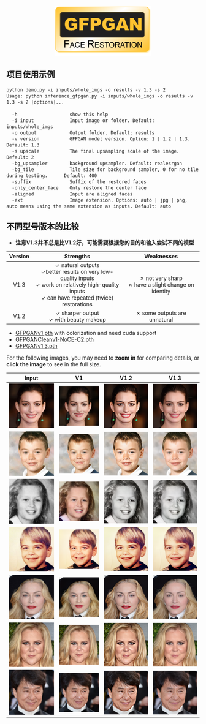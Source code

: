 <p align="center">
  <img src="./assets/gfpgan_logo.png" height=130>
</p>

## 项目使用示例

```shell
python demo.py -i inputs/whole_imgs -o results -v 1.3 -s 2
Usage: python inference_gfpgan.py -i inputs/whole_imgs -o results -v 1.3 -s 2 [options]...

  -h                   show this help
  -i input             Input image or folder. Default: inputs/whole_imgs
  -o output            Output folder. Default: results
  -v version           GFPGAN model version. Option: 1 | 1.2 | 1.3. Default: 1.3
  -s upscale           The final upsampling scale of the image. Default: 2
  -bg_upsampler        background upsampler. Default: realesrgan
  -bg_tile             Tile size for background sampler, 0 for no tile during testing. 		Default: 400
  -suffix              Suffix of the restored faces
  -only_center_face    Only restore the center face
  -aligned             Input are aligned faces
  -ext                 Image extension. Options: auto | jpg | png, auto means using the same extension as inputs. Default: auto
```



## 不同型号版本的比较

- **注意V1.3并不总是比V1.2好，可能需要根据您的目的和输入尝试不同的模型**

| Version |                          Strengths                           |                        Weaknesses                        |
| :-----: | :----------------------------------------------------------: | :------------------------------------------------------: |
|  V1.3   | ✓ natural outputs<br> ✓better results on very low-quality inputs <br> ✓ work on relatively high-quality inputs <br>✓ can have repeated (twice) restorations | ✗ not very sharp <br> ✗ have a slight change on identity |
|  V1.2   |          ✓ sharper output <br> ✓ with beauty makeup          |               ✗ some outputs are unnatural               |

- [GFPGANv1.pth](https://github.com/TencentARC/GFPGAN/releases/download/v0.1.0/GFPGANv1.pth) with colorization and need cuda 
  support
- [GFPGANCleanv1-NoCE-C2.pth](https://github.com/TencentARC/GFPGAN/releases/download/v0.2.0/GFPGANCleanv1-NoCE-C2.pth)
- [GFPGANv1.3.pth](https://github.com/TencentARC/GFPGAN/releases/download/v1.3.0/GFPGANv1.3.pth) 

For the following images, you may need to **zoom in** for comparing details, or **click the image** to see in the full size.

|                            Input                             |                              V1                              |                             V1.2                             |                             V1.3                             |
| :----------------------------------------------------------: | :----------------------------------------------------------: | :----------------------------------------------------------: | :----------------------------------------------------------: |
| ![019_Anne_Hathaway_01_00](assets/153762146-96b25999-4ddd-42a5-a3fe-bb90565f4c4f.png) | ![](assets/153762256-ef41e749-5a27-495c-8a9c-d8403be55869.png) | ![](assets/153762297-d41582fc-6253-4e7e-a1ce-4dc237ae3bf3.png) | ![](assets/153762215-e0535e94-b5ba-426e-97b5-35c00873604d.png) |
| ![106_Harry_Styles_00_00](assets/153789040-632c0eda-c15a-43e9-a63c-9ead64f92d4a.png) | ![](assets/153789172-93cd4980-5318-4633-a07e-1c8f8064ff89.png) | ![](assets/153789185-f7b268a7-d1db-47b0-ae4a-335e5d657a18.png) | ![](assets/153789198-7c7f3bca-0ef0-4494-92f0-20aa6f7d7464.png) |
| ![076_Paris_Hilton_00_00](assets/153789607-86387770-9db8-441f-b08a-c9679b121b85.png) | ![](assets/153789619-e56b438a-78a0-425d-8f44-ec4692a43dda.png) | ![](assets/153789633-5b28f778-3b7f-4e08-8a1d-740ca6e82d8a.png) | ![](assets/153789645-bc623f21-b32d-4fc3-bfe9-61203407a180.png) |
| ![008_George_Clooney_00_00](assets/153790017-0c3ca94d-1c9d-4a0e-b539-ab12d4da98ff.png) | ![](assets/153790028-fb0d38ab-399d-4a30-8154-2dcd72ca90e8.png) | ![](assets/153790044-1ef68e34-6120-4439-a5d9-0b6cdbe9c3d0.png) | ![](assets/153790059-a8d3cece-8989-4e9a-9ffe-903e1690cfd6.png) |
| ![057_Madonna_01_00](assets/153790624-2d0751d0-8fb4-4806-be9d-71b833c2c226.png) | ![](assets/153790639-7eb870e5-26b2-41dc-b139-b698bb40e6e6.png) | ![](assets/153790651-86899b7a-a1b6-4242-9e8a-77b462004998.png) | ![](assets/153790655-c8f6c25b-9b4e-4633-b16f-c43da86cff8f.png) |
| ![044_Amy_Schumer_01_00](assets/153790811-3fb4fc46-5b4f-45fe-8fcb-a128de2bfa60.png) | ![](assets/153790817-d45aa4ff-bfc4-4163-b462-75eef9426fab.png) | ![](assets/153790824-5f93c3a0-fe5a-42f6-8b4b-5a5de8cd0ac3.png) | ![](assets/153790835-0edf9944-05c7-41c4-8581-4dc5ffc56c9d.png) |
| ![012_Jackie_Chan_01_00](assets/153791176-737b016a-e94f-4898-8db7-43e7762141c9.png) | ![](assets/153791183-2f25a723-56bf-4cd5-aafe-a35513a6d1c5.png) | ![](assets/153791194-93416cf9-2b58-4e70-b806-27e14c58d4fd.png) | ![](assets/153791202-aa98659c-b702-4bce-9c47-a2fa5eccc5ae.png) |
